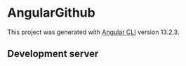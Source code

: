 # AngularGithub

This project was generated with [Angular CLI](https://github.com/angular/angular-cli) version 13.2.3.

## Development server
